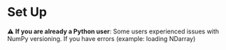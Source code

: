 # Set Up

⚠️ **If you are already a Python user**: Some users experienced issues with NumPy versioning. If you have errors (example: loading NDarray)
